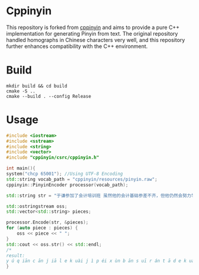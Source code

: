 # Cppinyin
This repository is forked from [cppinyin](https://github.com/pkufool/cppinyin) and aims to provide a pure C++ implementation for generating Pinyin from text. The original repository handled homographs in Chinese characters very well, and this repository further enhances compatibility with the C++ environment.

# Build 

```
mkdir build && cd build
cmake -S ..
cmake --build . --config Release
```

# Usage
```C++
#include <iostream>
#include <sstream>
#include <string>
#include <vector>
#include "cppinyin/csrc/cppinyin.h"

int main(){
system("chcp 65001"); //Using UTF-8 Encoding
std::string vocab_path = "cppinyin/resources/pinyin.raw";
cppinyin::PinyinEncoder processor(vocab_path);

std::string str = "于谦参加了会计培训班 虽然他的会计基础参差不齐，但他仍然会努力学习";

std::ostringstream oss;
std::vector<std::string> pieces;

processor.Encode(str, &pieces);
for (auto piece : pieces) {
    oss << piece << " ";
}
std::cout << oss.str() << std::endl;
/*
result:
y ú q iān c ān j iā l e k uài j ì p éi x ùn b ān s uī r án t ā d e k uài j ì j ī ch ǔ c ēn c ī b ù q í ， d àn t ā r éng r án h uì n ǔ l ì x ué x í */
}
```
